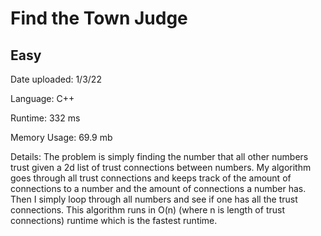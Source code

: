 
# Find the Town Judge

## Easy

Date uploaded: 1/3/22

Language: C++

Runtime: 332 ms

Memory Usage: 69.9 mb

Details: The problem is simply finding the number that all other numbers trust given a 2d list of trust connections between numbers. My algorithm goes through all trust connections and keeps track of the amount of connections to a number and the amount of connections a number has. Then I simply loop through all numbers and see if one has all the trust connections. This algorithm runs in O(n) (where n is length of trust connections) runtime which is the fastest runtime.
